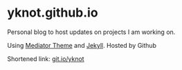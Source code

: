 yknot.github.io
===============

Personal blog to host updates on projects I am working on.

Using [Mediator Theme](http://jekyllthemes.org/themes/mediator/) and [Jekyll](http://jekyllrb.com). Hosted by Github


Shortened link: [git.io/yknot](http://git.io/yknot)
